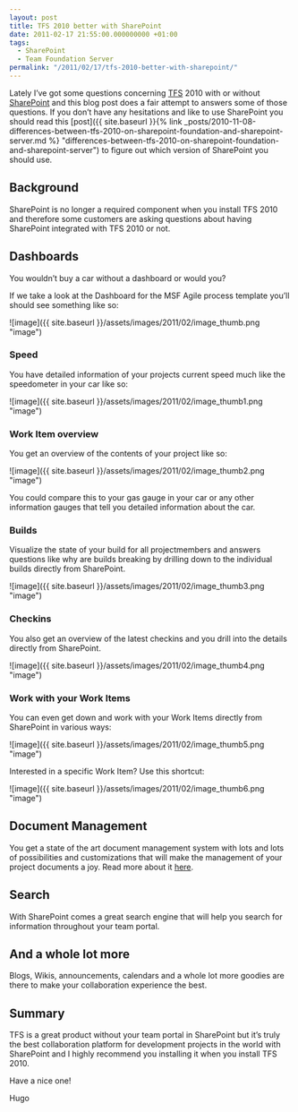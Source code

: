 ```yaml
---
layout: post
title: TFS 2010 better with SharePoint
date: 2011-02-17 21:55:00.000000000 +01:00
tags:
  - SharePoint
  - Team Foundation Server
permalink: "/2011/02/17/tfs-2010-better-with-sharepoint/"
---
```


Lately I’ve got some questions concerning [TFS](http://msdn.microsoft.com/en-us/vstudio/ff637362 "TFS") 2010 with or without [SharePoint](http://sharepoint.microsoft.com/en-us/Pages/default.aspx "SharePoint") and this blog post does a fair attempt to answers some of those questions. If you don’t have any hesitations and like to use SharePoint you should read this [post]({{ site.baseurl }}{% link _posts/2010-11-08-differences-between-tfs-2010-on-sharepoint-foundation-and-sharepoint-server.md %} "differences-between-tfs-2010-on-sharepoint-foundation-and-sharepoint-server") to figure out which version of SharePoint you should use.

## Background

SharePoint is no longer a required component when you install TFS 2010 and therefore some customers are asking questions about having SharePoint integrated with TFS 2010 or not.

## Dashboards

You wouldn’t buy a car without a dashboard or would you?

If we take a look at the Dashboard for the MSF Agile process template you’ll should see something like so:

![image]({{ site.baseurl }}/assets/images/2011/02/image_thumb.png "image")

###

### Speed

You have detailed information of your projects current speed much like the speedometer in your car like so:

![image]({{ site.baseurl }}/assets/images/2011/02/image_thumb1.png "image")

###

### Work Item overview

You get an overview of the contents of your project like so:

![image]({{ site.baseurl }}/assets/images/2011/02/image_thumb2.png "image")

You could compare this to your gas gauge in your car or any other information gauges that tell you detailed information about the car.

### Builds

Visualize the state of your build for all projectmembers and answers questions like why are builds breaking by drilling down to the individual builds directly from SharePoint.

![image]({{ site.baseurl }}/assets/images/2011/02/image_thumb3.png "image")

### Checkins

You also get an overview of the latest checkins and you drill into the details directly from SharePoint.

![image]({{ site.baseurl }}/assets/images/2011/02/image_thumb4.png "image")

### Work with your Work Items

You can even get down and work with your Work Items directly from SharePoint in various ways:

![image]({{ site.baseurl }}/assets/images/2011/02/image_thumb5.png "image")

Interested in a specific Work Item? Use this shortcut:

![image]({{ site.baseurl }}/assets/images/2011/02/image_thumb6.png "image")

## Document Management

You get a state of the art document management system with lots and lots of possibilities and customizations that will make the management of your project documents a joy. Read more about it [here](http://technet.microsoft.com/en-us/library/cc261933.aspx "Document management overview (SharePoint Server 2010)").

## Search

With SharePoint comes a great search engine that will help you search for information throughout your team portal.

## And a whole lot more

Blogs, Wikis, announcements, calendars and a whole lot more goodies are there to make your collaboration experience the best.

## Summary

TFS is a great product without your team portal in SharePoint but it’s truly the best collaboration platform for development projects in the world with SharePoint and I highly recommend you installing it when you install TFS 2010.

Have a nice one!

Hugo
